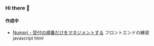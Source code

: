 ### Hi there 👋

#### 作成中
* [Numpri - 受付の順番だけをマネジメントする](https://numpri.hitpoint0.com)
  フロントエンドの練習 javascript html
  

<!--
**satokazur222/satokazur222** is a ✨ _special_ ✨ repository because its `README.md` (this file) appears on your GitHub profile.

Here are some ideas to get you started:

- 🔭 I’m currently working on ...
- 🌱 I’m currently learning ...
- 👯 I’m looking to collaborate on ...
- 🤔 I’m looking for help with ...
- 💬 Ask me about ...
- 📫 How to reach me: ...
- 😄 Pronouns: ...
- ⚡ Fun fact: ...
-->
